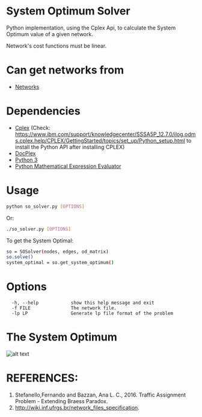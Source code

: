 # System Optimum Solver
Python implementation, using the Cplex Api, to calculate the System Optimum value of a given network.

Network's cost functions must be linear.

Can get networks from
===========================
 * [Networks](https://github.com/maslab-ufrgs/transportation_networks)

Dependencies
============
 * [Cplex](https://www-01.ibm.com/software/commerce/optimization/cplex-optimizer/) (Check: https://www.ibm.com/support/knowledgecenter/SSSA5P_12.7.0/ilog.odms.cplex.help/CPLEX/GettingStarted/topics/set_up/Python_setup.html to install the Python API after installing CPLEX)
 * [DocPlex](https://pypi.python.org/pypi/docplex)
 * [Python 3](https://www.python.org/downloads/)
 * [Python Mathematical Expression Evaluator](https://pypi.python.org/pypi/py_expression_eval)

Usage
=====

```sh
python so_solver.py [OPTIONS]
```
Or:
```sh
./so_solver.py [OPTIONS]
```
To get the System Optimal:
```sh
so = SOSolver(nodes, edges, od_matrix)
so.solve()
system_optimal = so.get_system_optimum()
```

Options
=======

```
  -h, --help            show this help message and exit
  -f FILE               The network file.
  -lp LP                Generate lp file format of the problem
```

The System Optimum
==================
![alt text](https://github.com/maslab-ufrgs/system_optimal_solver/blob/master/system_optimum.png)


REFERENCES:
=======

1. Stefanello,Fernando and Bazzan, Ana L. C., 2016. Traffic Assignment Problem - Extending Braess Paradox.
2. http://wiki.inf.ufrgs.br/network_files_specification.
